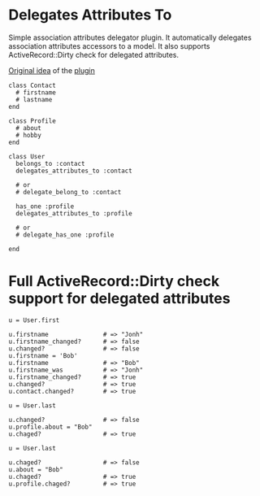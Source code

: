# Delegates Attributes To

Simple association attributes delegator plugin. It automatically delegates association attributes accessors to a model. It also supports ActiveRecord::Dirty check for delegated attributes.

[Original idea](http://www.kellerandfaber.com/writing/delegate_belongs_to-delegating-to-associations-in-rails) of the [plugin](http://github.com/faber/delegate\_belongs\_to)

    class Contact
      # firstname
      # lastname
    end

    class Profile
      # about
      # hobby
    end

    class User
      belongs_to :contact
      delegates_attributes_to :contact

      # or 
      # delegate_belong_to :contact

      has_one :profile
      delegates_attributes_to :profile
      
      # or 
      # delegate_has_one :profile
      
    end

# Full ActiveRecord::Dirty check support for delegated attributes

    u = User.first
    
    u.firstname               # => "Jonh"
    u.firstname_changed?      # => false
    u.changed?                # => false
    u.firstname = 'Bob'       
    u.firstname               # => "Bob"
    u.firstname_was           # => "Jonh"
    u.firstname_changed?      # => true
    u.changed?                # => true
    u.contact.changed?        # => true
    
    u = User.last
    
    u.changed?                # => false
    u.profile.about = "Bob"
    u.chaged?                 # => true
    
    u = User.last
    
    u.chaged?                 # => false
    u.about = "Bob"
    u.chaged?                 # => true
    u.profile.chaged?         # => true
